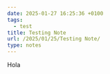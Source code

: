 ```yaml
---
date: 2025-01-27 16:25:36 +0100
tags:
  - test
title: Testing Note
url: /2025/01/25/Testing Note/
type: notes
---
```

Hola